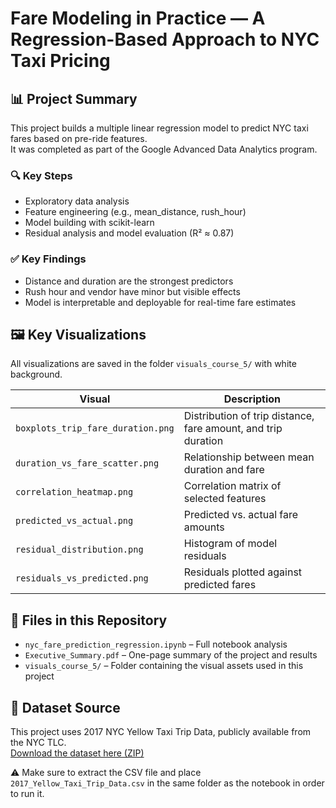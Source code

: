 # Fare Modeling in Practice — A Regression-Based Approach to NYC Taxi Pricing

## 📊 Project Summary

This project builds a multiple linear regression model to predict NYC taxi fares based on pre-ride features.  
It was completed as part of the Google Advanced Data Analytics program.

### 🔍 Key Steps
- Exploratory data analysis
- Feature engineering (e.g., mean_distance, rush_hour)
- Model building with scikit-learn
- Residual analysis and model evaluation (R² ≈ 0.87)

### ✅ Key Findings
- Distance and duration are the strongest predictors
- Rush hour and vendor have minor but visible effects
- Model is interpretable and deployable for real-time fare estimates

## 🖼️ Key Visualizations

All visualizations are saved in the folder `visuals_course_5/` with white background.

| Visual | Description |
|--------|-------------|
| `boxplots_trip_fare_duration.png` | Distribution of trip distance, fare amount, and trip duration |
| `duration_vs_fare_scatter.png` | Relationship between mean duration and fare |
| `correlation_heatmap.png` | Correlation matrix of selected features |
| `predicted_vs_actual.png` | Predicted vs. actual fare amounts |
| `residual_distribution.png` | Histogram of model residuals |
| `residuals_vs_predicted.png` | Residuals plotted against predicted fares |

## 📁 Files in this Repository

- `nyc_fare_prediction_regression.ipynb` – Full notebook analysis
- `Executive_Summary.pdf` – One-page summary of the project and results
- `visuals_course_5/` – Folder containing the visual assets used in this project

## 📂 Dataset Source

This project uses 2017 NYC Yellow Taxi Trip Data, publicly available from the NYC TLC.  
[Download the dataset here (ZIP)](https://www.nyc.gov/assets/tlc/downloads/pdf/trip_record_data_2017.zip)

⚠️ Make sure to extract the CSV file and place `2017_Yellow_Taxi_Trip_Data.csv` in the same folder as the notebook in order to run it.
